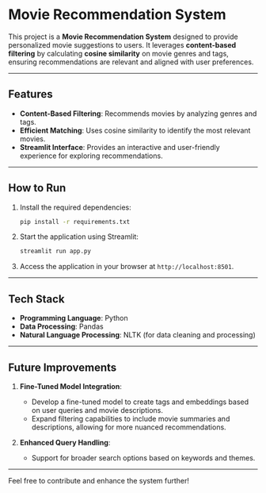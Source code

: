# Movie Recommendation System

This project is a **Movie Recommendation System** designed to provide personalized movie suggestions to users. It leverages **content-based filtering** by calculating **cosine similarity** on movie genres and tags, ensuring recommendations are relevant and aligned with user preferences.

---

## Features
- **Content-Based Filtering**: Recommends movies by analyzing genres and tags.
- **Efficient Matching**: Uses cosine similarity to identify the most relevant movies.
- **Streamlit Interface**: Provides an interactive and user-friendly experience for exploring recommendations.

---

## How to Run
1. Install the required dependencies:
   ```bash
   pip install -r requirements.txt
   ```

2. Start the application using Streamlit:
   ```bash
   streamlit run app.py
   ```

3. Access the application in your browser at `http://localhost:8501`.

---

## Tech Stack
- **Programming Language**: Python
- **Data Processing**: Pandas
- **Natural Language Processing**: NLTK (for data cleaning and processing)

---

## Future Improvements
1. **Fine-Tuned Model Integration**:
   - Develop a fine-tuned model to create tags and embeddings based on user queries and movie descriptions.
   - Expand filtering capabilities to include movie summaries and descriptions, allowing for more nuanced recommendations.

2. **Enhanced Query Handling**:
   - Support for broader search options based on keywords and themes.

---

Feel free to contribute and enhance the system further!

